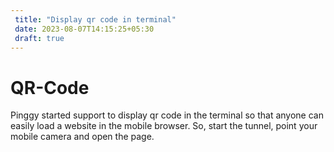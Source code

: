 ```yaml
---
 title: "Display qr code in terminal"
 date: 2023-08-07T14:15:25+05:30
 draft: true
---
```



# QR-Code

Pinggy started support to display qr code in the terminal so that anyone can easily load a website in the mobile browser. So, start the tunnel, point your mobile camera and open the page.

